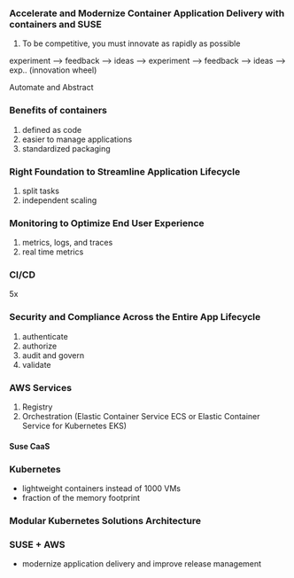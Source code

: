 ### Accelerate and Modernize Container Application Delivery with containers and SUSE

1. To be competitive, you must innovate as rapidly as possible

experiment --> feedback --> ideas --> experiment --> feedback --> ideas --> exp.. (innovation wheel)

Automate and Abstract 

### Benefits of containers

1. defined as code
2. easier to manage applications 
3. standardized packaging 

### Right Foundation to Streamline Application Lifecycle

1. split tasks 
2. independent scaling 

### Monitoring to Optimize End User Experience 

1. metrics, logs, and traces
2. real time metrics

### CI/CD

5x 

### Security and Compliance Across the Entire App Lifecycle

1. authenticate
2. authorize
3. audit and govern
4. validate

### AWS Services

1. Registry
2. Orchestration (Elastic Container Service ECS or Elastic Container Service for Kubernetes EKS)


#### Suse CaaS

### Kubernetes 

- lightweight containers instead of 1000 VMs
- fraction of the memory footprint

### Modular Kubernetes Solutions Architecture 

### SUSE + AWS

- modernize application delivery and improve release management 